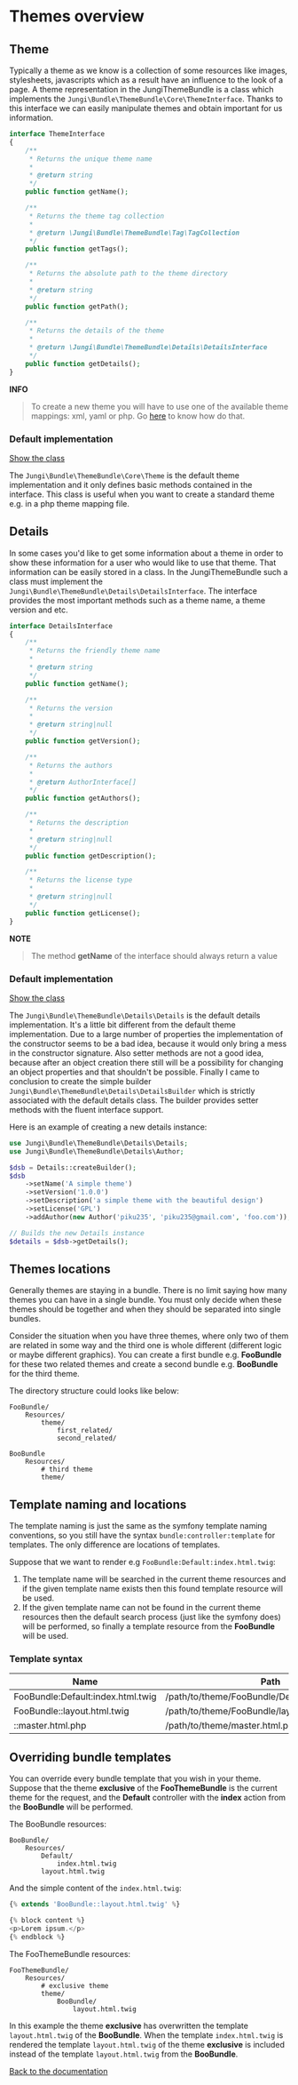 Themes overview
===============

Theme
-----

Typically a theme as we know is a collection of some resources like images, stylesheets, javascripts which as a result 
have an influence to the look of a page. A theme representation in the JungiThemeBundle is a class which implements the 
`Jungi\Bundle\ThemeBundle\Core\ThemeInterface`. Thanks to this interface we can easily manipulate themes and obtain 
important for us information.

```php
interface ThemeInterface
{
    /**
     * Returns the unique theme name
     *
     * @return string
     */
    public function getName();

    /**
     * Returns the theme tag collection
     *
     * @return \Jungi\Bundle\ThemeBundle\Tag\TagCollection
     */
    public function getTags();

    /**
     * Returns the absolute path to the theme directory
     *
     * @return string
     */
    public function getPath();

    /**
     * Returns the details of the theme
     *
     * @return \Jungi\Bundle\ThemeBundle\Details\DetailsInterface
     */
    public function getDetails();
}
```

**INFO**

> To create a new theme you will have to use one of the available theme mappings: xml, yaml or php. Go [here](https://github.com/piku235/JungiThemeBundle/tree/master/Resources/doc/index.md#theme-mappings)
> to know how do that.

### Default implementation

[Show the class](https://github.com/piku235/JungiThemeBundle/blob/master/Core/Theme.php)

The `Jungi\Bundle\ThemeBundle\Core\Theme` is the default theme implementation and it only defines basic methods contained
in the interface. This class is useful when you want to create a standard theme e.g. in a php theme mapping file.

Details
-------

In some cases you'd like to get some information about a theme in order to show these information for a user who would 
like to use that theme. That information can be easily stored in a class. In the JungiThemeBundle such a class must 
implement the `Jungi\Bundle\ThemeBundle\Details\DetailsInterface`. The interface provides the most important methods such 
as a theme name, a theme version and etc.

```php
interface DetailsInterface
{
    /**
     * Returns the friendly theme name
     *
     * @return string
     */
    public function getName();

    /**
     * Returns the version
     *
     * @return string|null
     */
    public function getVersion();

    /**
     * Returns the authors
     *
     * @return AuthorInterface[]
     */
    public function getAuthors();

    /**
     * Returns the description
     *
     * @return string|null
     */
    public function getDescription();

    /**
     * Returns the license type
     *
     * @return string|null
     */
    public function getLicense();
}
```

**NOTE**

> The method **getName** of the interface should always return a value

### Default implementation

[Show the class](https://github.com/piku235/JungiThemeBundle/blob/master/Details/Details.php)

The `Jungi\Bundle\ThemeBundle\Details\Details` is the default details implementation. It's a little bit different from the
default theme implementation. Due to a large number of properties the implementation of the constructor seems to be a bad
idea, because it would only bring a mess in the constructor signature. Also setter methods are not a good idea, because 
after an object creation there still will be a possibility for changing an object properties and that shouldn't be possible. 
Finally I came to conclusion to create the simple builder `Jungi\Bundle\ThemeBundle\Details\DetailsBuilder` which is strictly 
associated with the default details class. The builder provides setter methods with the fluent interface support.

Here is an example of creating a new details instance:

```php
use Jungi\Bundle\ThemeBundle\Details\Details;
use Jungi\Bundle\ThemeBundle\Details\Author;

$dsb = Details::createBuilder();
$dsb
    ->setName('A simple theme')
    ->setVersion('1.0.0')
    ->setDescription('a simple theme with the beautiful design')
    ->setLicense('GPL')
    ->addAuthor(new Author('piku235', 'piku235@gmail.com', 'foo.com'));

// Builds the new Details instance
$details = $dsb->getDetails();
```

Themes locations
----------------

Generally themes are staying in a bundle. There is no limit saying how many themes you can have in a single bundle. You
must only decide when these themes should be together and when they should be separated into single bundles.

Consider the situation when you have three themes, where only two of them are related in some way and the third one is
whole different (different logic or maybe different graphics). You can create a first bundle e.g. **FooBundle** for these
two related themes and create a second bundle e.g. **BooBundle** for the third theme.

The directory structure could looks like below:

```
FooBundle/
    Resources/
        theme/
            first_related/
            second_related/

BooBundle
    Resources/
        # third theme
        theme/
```

Template naming and locations
-----------------------------

The template naming is just the same as the symfony template naming conventions, so you still have the syntax `bundle:controller:template`
for templates. The only difference are locations of templates.

Suppose that we want to render e.g `FooBundle:Default:index.html.twig`:

1. The template name will be searched in the current theme resources and if the given template name exists then this found
template resource will be used.
2. If the given template name can not be found in the current theme resources then the default search process (just like
the symfony does) will be performed, so finally a template resource from the **FooBundle** will be used.

### Template syntax

Name | Path
---- | ----
FooBundle:Default:index.html.twig | /path/to/theme/FooBundle/Default/index.html.twig
FooBundle::layout.html.twig | /path/to/theme/FooBundle/layout.html.twig
::master.html.php | /path/to/theme/master.html.php

Overriding bundle templates
---------------------------

You can override every bundle template that you wish in your theme. Suppose that the theme **exclusive** of the **FooThemeBundle**
is the current theme for the request, and the **Default** controller with the **index** action from the **BooBundle**
will be performed.

The BooBundle resources:

```
BooBundle/
    Resources/
        Default/
            index.html.twig
        layout.html.twig
```

And the simple content of the `index.html.twig`:

```php
{% extends 'BooBundle::layout.html.twig' %}

{% block content %}
<p>Lorem ipsum.</p>
{% endblock %}
```

The FooThemeBundle resources:

```
FooThemeBundle/
    Resources/
        # exclusive theme
        theme/
            BooBundle/
                layout.html.twig
```

In this example the theme **exclusive** has overwritten the template `layout.html.twig` of the **BooBundle**. When the
template `index.html.twig` is rendered the template `layout.html.twig` of the theme **exclusive** is included instead
of the template `layout.html.twig` from the **BooBundle**.

[Back to the documentation](https://github.com/piku235/JungiThemeBundle/blob/master/Resources/doc/index.md)